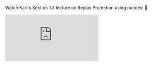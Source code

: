 Watch Karl's Section 1.3 lecture on Replay Protection using nonces! 🐹 
<iframe src="https://www.youtube-nocookie.com/embed/j7Mbx8laZwY?autoplay=1&enablejsapi=1&modestbranding=1&rel=0&showinfo=0&color=white&iv_load_policy=3" frameborder="0" allowfullscreen></iframe>

